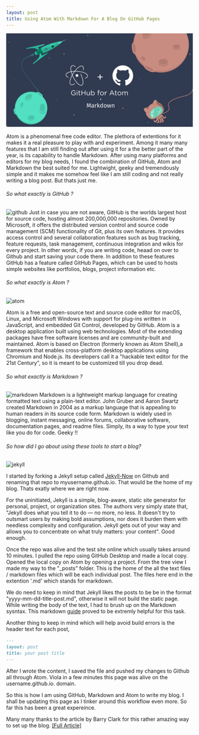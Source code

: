 ```yaml
---
layout: post
title: Using Atom With Markdown For A Blog On GitHub Pages
---
```

<div class=text-justify>

![github-atom-markdown](/images/github-atom-markdown.png)

Atom is a phenomenal free code editor. The plethora of extentions for it makes it a real pleasure to play with and experiment. Among it many many features that I am still finding out after using it for a the better part of the year, is its capability to handle Markdown. After using many platforms and editors for my blog needs, I found the combination of GitHub, Atom and Markdown the best suited for me. Lightwight, geeky and tremendously simple and it makes me somehow feel like I am still coding and not really writing a blog post. But thats just me.

###### So what exactly is GitHub ?

![github](https://github.githubassets.com/images/modules/site/home/repo-browser.png)
Just in case you are not aware, GitHub is the worlds largest host for source code, hosting almost 200,000,000 repositories. Owned by Microsoft, it offers the distributed version control and source code management (SCM) functionality of Git, plus its own features. It provides access control and several collaboration features such as bug tracking, feature requests, task management, continuous integration and wikis for every project. In other words, if you are writing code, heaad on over to Github and start saving your code there. In addition to these features GitHub has a feature called GitHub Pages, which can be used to hosts simple websites like portfolios, blogs, project information etc.

###### So what exactly is Atom ?

![atom](https://user-images.githubusercontent.com/378023/49132478-f4b77680-f31f-11e8-9e10-e8454d8d9b7e.png)

Atom is a free and open-source text and source code editor for macOS, Linux, and Microsoft Windows with support for plug-ins written in JavaScript, and embedded Git Control, developed by GitHub. Atom is a desktop application built using web technologies. Most of the extending packages have free software licenses and are community-built and maintained. Atom is based on Electron (formerly known as Atom Shell),a framework that enables cross-platform desktop applications using Chromium and Node.js. Its developers call it a "hackable text editor for the 21st Century", so it is meant to be customized till you drop dead.

###### So what exactly is Markdown ?

![markdown](https://res.cloudinary.com/practicaldev/image/fetch/s--4JbB7SY9--/c_imagga_scale,f_auto,fl_progressive,h_420,q_auto,w_1000/https://dev-to-uploads.s3.amazonaws.com/i/g595slgphyi9lkqz2u18.png)
Markdown is a lightweight markup language for creating formatted text using a plain-text editor. John Gruber and Aaron Swartz created Markdown in 2004 as a markup language that is appealing to human readers in its source code form. Markdown is widely used in blogging, instant messaging, online forums, collaborative software, documentation pages, and readme files. Simply, its a way to type your text like you do for code. Geeky !!

###### So how did I go about using these tools to start a blog?

![jekyll](https://repository-images.githubusercontent.com/65252/f2b7c780-70b6-11e9-85d2-f4bda8708a2d)

I started by forking a Jekyll setup called [Jekyll-Now][701ca9b6] on Github and renaming that repo to myusername.github.io. That would be the home of my blog. Thats exatly where we are right now.

  [701ca9b6]: https://github.com/barryclark/jekyll-now "Jekyll-Now"

For the uninitiated, Jekyll is a simple, blog-aware, static site generator for personal, project, or organization sites. The authors very simply state that, "Jekyll does what you tell it to do — no more, no less. It doesn't try to outsmart users by making bold assumptions, nor does it burden them with needless complexity and configuration. Jekyll gets out of your way and allows you to concentrate on what truly matters: your content". Good enough.

Once the repo was alive and the test site online which usually takes around 10 minutes. I pulled the repo using GitHub Desktop and made a local copy. Opened the local copy on Atom by opening a project. From the tree view I made my way to the "_posts" folder. This is the home of the all the text files / markdown files which will be each individual post. The files here end in the extention '.md' which stands for markdown.

We do need to keep in mind that Jekyll likes the posts to be be in the format "yyyy-mm-dd-title-post.md", otherwise it will not build the static page. While writing the body of the text, I had to brush up on the Markdown sysntax. This markdown [guide][2dcd77b5] proved to be extremly helpful for this task.

  [2dcd77b5]: https://github.com/adam-p/markdown-here/wiki/Markdown-Cheatsheet "Markdown Guide"

Another thing to keep in mind which will help avoid build errors is the header text for each post,

```markdown
---
layout: post
title: your post title
---
```
After I wrote the content, I saved the file and pushed my changes to Github all through Atom. Viola in a few minutes this page was alive on the username.github.io. domain.

So this is how I am using GitHub, Markdown and Atom to write my blog. I shall be updating this page as I tinker around this workflow even more. So far this has been a great expereince.

Many many thanks to the article by Barry Clark for this rather amazing way to set up the blog. [[Full Article]](https://www.smashingmagazine.com/2014/08/build-blog-jekyll-github-pages/)
